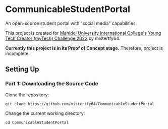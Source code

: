 # CommunicableStudentPortal
An open-source student portal with "social media" capabilities.

This project is created for [Mahidol University International College's Young Tech Creator (myTech) Challenge 2022](https://muic.mahidol.ac.th/eng/muic-young-tech-creator-mytech-challenge-2022/) by mistertfy64.

**Currently this project is in its Proof of Concept stage.** Therefore, project is incomplete.

## Setting Up
### Part 1: Downloading the Source Code
Clone the repository:
```
git clone https://github.com/mistertfy64/CommunicableStudentPortal
```


Change the current working directory:
```
cd CommunicableStudentPortal
```

